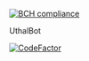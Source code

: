 [![BCH compliance](https://bettercodehub.com/edge/badge/dscurrey/UthalBot?branch=master&token=8d9d843a7433e7616bfbb13991252f10b10e1739)](https://bettercodehub.com/)

UthalBot

[![CodeFactor](https://www.codefactor.io/repository/github/dscurrey/uthalbot/badge?s=95bf99b2f2531c89cb0f70e65ee8de6bb7ae67e6)](https://www.codefactor.io/repository/github/dscurrey/uthalbot)